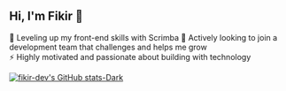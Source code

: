 ## Hi, I'm Fikir 👋

🔭 Leveling up my front-end skills with Scrimba 
🌱 Actively looking to join a development team that challenges and helps me grow  
⚡ Highly motivated and passionate about building with technology  


[![fikir-dev's GitHub stats-Dark](https://github-readme-stats.vercel.app/api?username=fikir-dev&show_icons=true&theme=dark#gh-dark-mode-only)](https://github.com/anuraghazra/github-readme-stats#gh-dark-mode-only)

  
<!--
**fikir-dev/fikir-dev** is a ✨ _special_ ✨ repository because its `README.md` (this file) appears on your GitHub profile.

Here are some ideas to get you started:

- 🔭 I’m currently working on ...
- 🌱 I’m currently learning ...
- 👯 I’m looking to collaborate on ...
- 🤔 I’m looking for help with ...
- 💬 Ask me about ...
- 📫 How to reach me: ...
- 😄 Pronouns: ...
- ⚡ Fun fact: ...
-->

